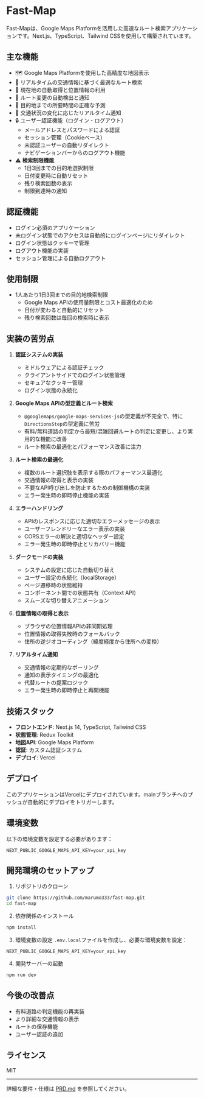 # Fast-Map

Fast-Mapは、Google Maps Platformを活用した高速なルート検索アプリケーションです。Next.js、TypeScript、Tailwind CSSを使用して構築されています。

## 主な機能

- 🗺️ Google Maps Platformを使用した高精度な地図表示
- 🚗 リアルタイムの交通情報に基づく最適なルート検索
- 📍 現在地の自動取得と位置情報の利用
- 🔄 ルート変更の自動検出と通知
- 🎯 目的地までの所要時間の正確な予測
- 🔔 交通状況の変化に応じたリアルタイム通知
- 🔒 ユーザー認証機能（ログイン・ログアウト）
  - メールアドレスとパスワードによる認証
  - セッション管理（Cookieベース）
  - 未認証ユーザーの自動リダイレクト
  - ナビゲーションバーからのログアウト機能
- ⚠️ **検索制限機能**
  - 1日3回までの目的地選択制限
  - 日付変更時に自動リセット
  - 残り検索回数の表示
  - 制限到達時の通知

## 認証機能

- ログイン必須のアプリケーション
- 未ログイン状態でのアクセスは自動的にログインページにリダイレクト
- ログイン状態はクッキーで管理
- ログアウト機能の実装
- セッション管理による自動ログアウト

## 使用制限

- 1人あたり1日3回までの目的地検索制限
  - Google Maps APIの使用量制限とコスト最適化のため
  - 日付が変わると自動的にリセット
  - 残り検索回数は毎回の検索時に表示

## 実装の苦労点

1. **認証システムの実装**
   - ミドルウェアによる認証チェック
   - クライアントサイドでのログイン状態管理
   - セキュアなクッキー管理
   - ログイン状態の永続化

2. **Google Maps APIの型定義とルート検索**
   - `@googlemaps/google-maps-services-js`の型定義が不完全で、特に`DirectionsStep`の型定義に苦労
   - 有料/無料道路の判定から最短/混雑回避ルートの判定に変更し、より実用的な機能に改善
   - ルート検索の最適化とパフォーマンス改善に注力

3. **ルート検索の最適化**
   - 複数のルート選択肢を表示する際のパフォーマンス最適化
   - 交通情報の取得と表示の実装
   - 不要なAPI呼び出しを防止するための制御機構の実装
   - エラー発生時の即時停止機能の実装

4. **エラーハンドリング**
   - APIのレスポンスに応じた適切なエラーメッセージの表示
   - ユーザーフレンドリーなエラー表示の実装
   - CORSエラーの解決と適切なヘッダー設定
   - エラー発生時の即時停止とリカバリー機能

5. **ダークモードの実装**
   - システムの設定に応じた自動切り替え
   - ユーザー設定の永続化（localStorage）
   - ページ遷移時の状態維持
   - コンポーネント間での状態共有（Context API）
   - スムーズな切り替えアニメーション

6. **位置情報の取得と表示**
   - ブラウザの位置情報APIの非同期処理
   - 位置情報の取得失敗時のフォールバック
   - 住所の逆ジオコーディング（緯度経度から住所への変換）

7. **リアルタイム通知**
   - 交通情報の定期的なポーリング
   - 通知の表示タイミングの最適化
   - 代替ルートの提案ロジック
   - エラー発生時の即時停止と再開機能

## 技術スタック

- **フロントエンド**: Next.js 14, TypeScript, Tailwind CSS
- **状態管理**: Redux Toolkit
- **地図API**: Google Maps Platform
- **認証**: カスタム認証システム
- **デプロイ**: Vercel

## デプロイ

このアプリケーションはVercelにデプロイされています。mainブランチへのプッシュが自動的にデプロイをトリガーします。

## 環境変数

以下の環境変数を設定する必要があります：

```env
NEXT_PUBLIC_GOOGLE_MAPS_API_KEY=your_api_key
```

## 開発環境のセットアップ

1. リポジトリのクローン
```bash
git clone https://github.com/marumo333/fast-map.git
cd fast-map
```

2. 依存関係のインストール
```bash
npm install
```

3. 環境変数の設定
`.env.local`ファイルを作成し、必要な環境変数を設定：
```
NEXT_PUBLIC_GOOGLE_MAPS_API_KEY=your_api_key
```

4. 開発サーバーの起動
```bash
npm run dev
```

## 今後の改善点

- 有料道路の判定機能の再実装
- より詳細な交通情報の表示
- ルートの保存機能
- ユーザー認証の追加

## ライセンス

MIT

---

詳細な要件・仕様は [PRD.md](./PRD.md) を参照してください。

